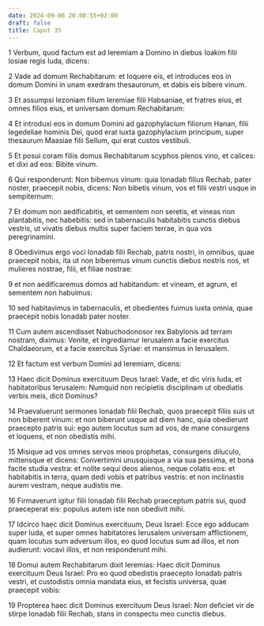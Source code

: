 ```yaml
---
date: 2024-09-06 20:00:55+02:00
draft: false
title: Caput 35
---
```





1 Verbum, quod factum est ad Ieremiam a Domino in diebus Ioakim filii Iosiae regis Iuda, dicens:

2 Vade ad domum Rechabitarum: et loquere eis, et introduces eos in domum Domini in unam exedram thesaurorum, et dabis eis bibere vinum.

3 Et assumpsi Iezoniam filium Ieremiae filii Habsaniae, et fratres eius, et omnes filios eius, et universam domum Rechabitarum:

4 Et introduxi eos in domum Domini ad gazophylacium filiorum Hanan, filii Iegedeliae hominis Dei, quod erat iuxta gazophylacium principum, super thesaurum Maasiae filii Sellum, qui erat custos vestibuli.

5 Et posui coram filiis domus Rechabitarum scyphos plenos vino, et calices: et dixi ad eos: Bibite vinum.

6 Qui responderunt: Non bibemus vinum: quia Ionadab filius Rechab, pater noster, praecepit nobis, dicens: Non bibetis vinum, vos et filii vestri usque in sempiternum:

7 Et domum non aedificabitis, et sementem non seretis, et vineas non plantabitis, nec habebitis: sed in tabernaculis habitabitis cunctis diebus vestris, ut vivatis diebus multis super faciem terrae, in qua vos peregrinamini.

8 Obedivimus ergo voci Ionadab filii Rechab, patris nostri, in omnibus, quae praecepit nobis, ita ut non biberemus vinum cunctis diebus nostris nos, et mulieres nostrae, filii, et filiae nostrae:

9 et non aedificaremus domos ad habitandum: et vineam, et agrum, et sementem non habuimus:

10 sed habitavimus in tabernaculis, et obedientes fuimus iuxta omnia, quae praecepit nobis Ionadab pater noster.

11 Cum autem ascendisset Nabuchodonosor rex Babylonis ad terram nostram, diximus: Venite, et ingrediamur Ierusalem a facie exercitus Chaldaeorum, et a facie exercitus Syriae: et mansimus in Ierusalem.

12 Et factum est verbum Domini ad Ieremiam, dicens:

13 Haec dicit Dominus exercituum Deus Israel: Vade, et dic viris Iuda, et habitatoribus Ierusalem: Numquid non recipietis disciplinam ut obediatis verbis meis, dicit Dominus?

14 Praevaluerunt sermones Ionadab filii Rechab, quos praecepit filiis suis ut non biberent vinum: et non biberunt usque ad diem hanc, quia obedierunt praecepto patris sui: ego autem locutus sum ad vos, de mane consurgens et loquens, et non obedistis mihi.

15 Misique ad vos omnes servos meos prophetas, consurgens diluculo, mittensque et dicens: Convertimini unusquisque a via sua pessima, et bona facite studia vestra: et nolite sequi deos alienos, neque colatis eos: et habitabitis in terra, quam dedi vobis et patribus vestris: et non inclinastis aurem vestram, neque audistis me.

16 Firmaverunt igitur filii Ionadab filii Rechab praeceptum patris sui, quod praeceperat eis: populus autem iste non obedivit mihi.

17 Idcirco haec dicit Dominus exercituum, Deus Israel: Ecce ego adducam super Iuda, et super omnes habitatores Ierusalem universam afflictionem, quam locutus sum adversum illos, eo quod locutus sum ad illos, et non audierunt: vocavi illos, et non responderunt mihi.

18 Domui autem Rechabitarum dixit Ieremias: Haec dicit Dominus exercituum Deus Israel: Pro eo quod obedistis praecepto Ionadab patris vestri, et custodistis omnia mandata eius, et fecistis universa, quae praecepit vobis:

19 Propterea haec dicit Dominus exercituum Deus Israel: Non deficiet vir de stirpe Ionadab filii Rechab, stans in conspectu meo cunctis diebus.

